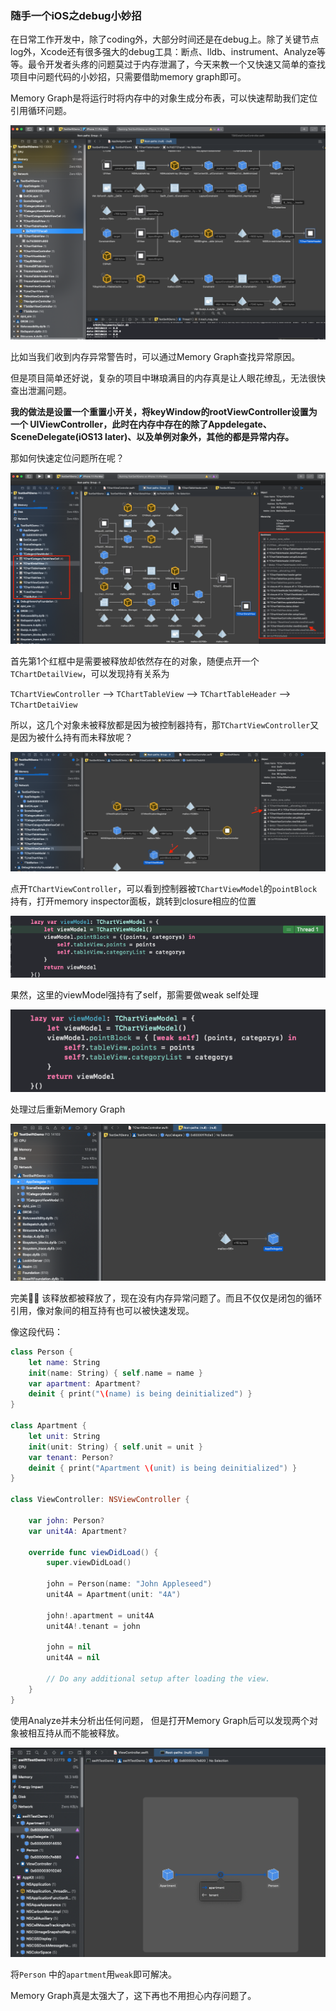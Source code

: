 

### 随手一个iOS之debug小妙招

在日常工作开发中，除了coding外，大部分时间还是在debug上。除了关键节点log外，Xcode还有很多强大的debug工具：断点、lldb、instrument、Analyze等等。最令开发者头疼的问题莫过于内存泄漏了，今天来教一个又快速又简单的查找项目中问题代码的小妙招，只需要借助memory graph即可。

Memory Graph是将运行时将内存中的对象生成分布表，可以快速帮助我们定位引用循环问题。

![如图](../img/ios/debug/image_1.png)

比如当我们收到内存异常警告时，可以通过Memory Graph查找异常原因。

但是项目简单还好说，复杂的项目中琳琅满目的内存真是让人眼花缭乱，无法很快查出泄漏问题。

**我的做法是设置一个重置小开关，将keyWindow的rootViewController设置为一个 UIViewController，此时在内存中存在的除了Appdelegate、SceneDelegate(iOS13 later)、以及单例对象外，其他的都是异常内存。**

那如何快速定位问题所在呢？

![](../img/ios/debug/image_2.png)

首先第1个红框中是需要被释放却依然存在的对象，随便点开一个`TChartDetailView`，可以发现持有关系为

`TChartViewController` --> `TChartTableView` --> `TChartTableHeader` --> `TChartDetaiView`

所以，这几个对象未被释放都是因为被控制器持有，那`TChartViewController`又是因为被什么持有而未释放呢？

![](../img/ios/debug/image_3.png)

点开`TChartViewController`，可以看到控制器被`TChartViewModel`的`pointBlock`持有，打开memory inspector面板，跳转到closure相应的位置

![](../img/ios/debug/image_4.png)

果然，这里的viewModel强持有了self，那需要做weak self处理

![](../img/ios/debug/image_5.png)

处理过后重新Memory Graph

![](../img/ios/debug/image_6.png)

完美✌🏻 该释放都被释放了，现在没有内存异常问题了。而且不仅仅是闭包的循环引用，像对象间的相互持有也可以被快速发现。

像这段代码：

```swift
class Person {
    let name: String
    init(name: String) { self.name = name }
    var apartment: Apartment?
    deinit { print("\(name) is being deinitialized") }
}

class Apartment {
    let unit: String
    init(unit: String) { self.unit = unit }
    var tenant: Person?
    deinit { print("Apartment \(unit) is being deinitialized") }
}

class ViewController: NSViewController {

    var john: Person?
    var unit4A: Apartment?
    
    override func viewDidLoad() {
        super.viewDidLoad()
        
        john = Person(name: "John Appleseed")
        unit4A = Apartment(unit: "4A")
        
        john!.apartment = unit4A
        unit4A!.tenant = john
                
        john = nil
        unit4A = nil
        
        // Do any additional setup after loading the view.
    }
}
```

使用Analyze并未分析出任何问题， 但是打开Memory Graph后可以发现两个对象被相互持从而不能被释放。

![](../img/ios/debug/image_7.png)

将`Person` 中的`apartment`用`weak`即可解决。

Memory Graph真是太强大了，这下再也不用担心内存问题了。
